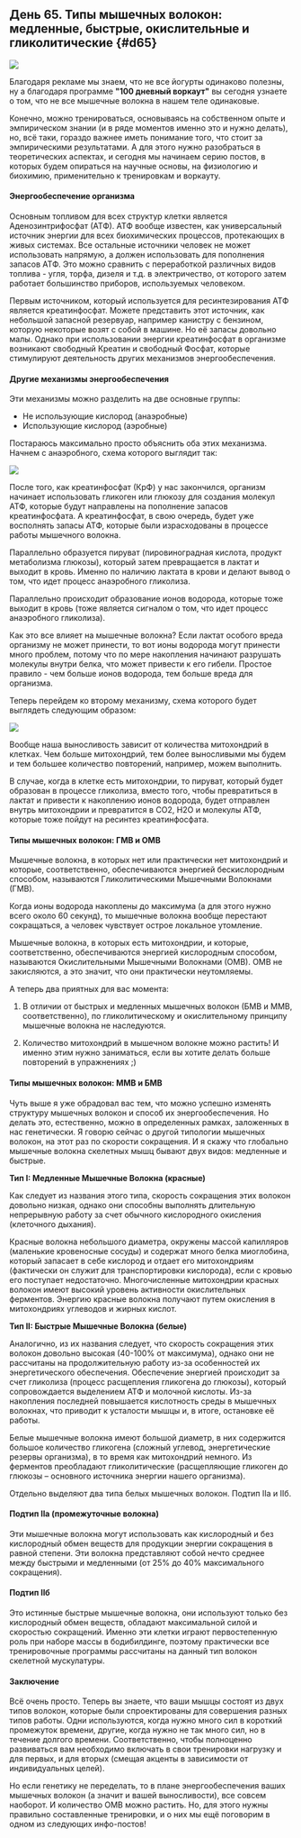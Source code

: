 ## День 65. Типы мышечных волокон: медленные, быстрые, окислительные и гликолитические {#d65}

![](src/img/65.jpg)

Благодаря рекламе мы знаем, что не все йогурты одинаково полезны, ну а благодаря программе **"100 дневный воркаут"** вы сегодня узнаете о том, что не все мышечные волокна в нашем теле одинаковые. 

Конечно, можно тренироваться, основываясь на собственном опыте и эмпирическом знании (и в ряде моментов именно это и нужно делать), но, всё таки, гораздо важнее иметь понимание того, что стоит за эмпирическими результатами. А для этого нужно разобраться в теоретических аспектах, и сегодня мы начинаем серию постов, в которых будем опираться на научные основы, на физиологию и биохимию, применительно к тренировкам и воркауту. 

#### Энергообеспечение организма

Основным топливом для всех структур клетки является Аденозинтрифосфат (АТФ). АТФ вообще известен, как универсальный источник энергии для всех биохимических процессов, протекающих в живых системах. Все остальные источники человек не может использовать напрямую, а должен использовать для пополнения запасов АТФ. Это можно сравнить с переработкой различных видов топлива - угля, торфа, дизеля и т.д. в электричество, от которого затем работает большинство приборов, используемых человеком. 

Первым источником, который используется для ресинтезирования АТФ является креатинфосфат. Можете представить этот источник, как небольшой запасной резервуар, например канистру с бензином, которую некоторые возят с собой в машине. Но её запасы довольно малы. Однако при использовании энергии креатинфосфат в организме возникают свободный Креатин и свободный Фосфат, которые стимулируют деятельность других механизмов энергообеспечения. 

#### Другие механизмы энергообеспечения

Эти механизмы можно разделить на две основные группы: 

- Не использующие кислород (анаэробные) 
- Использующие кислород (аэробные) 

Постараюсь максимально просто объяснить оба этих механизма. Начнем с анаэробного, схема которого выглядит так: 

![](src/img/65-1.jpg)

После того, как креатинфосфат (КрФ) у нас закончился, организм начинает использовать гликоген или глюкозу для создания молекул АТФ, которые будут направлены на пополнение запасов креатинфосфата. А креатинфосфат, в свою очередь, будет уже восполнять запасы АТФ, которые были израсходованы в процессе работы мышечного волокна. 

Параллельно образуется пируват (пировиноградная кислота, продукт метаболизма глюкозы), который затем превращается в лактат и выходит в кровь. Именно по наличию лактата в крови и делают вывод о том, что идет процесс анаэробного гликолиза. 

Параллельно происходит образование ионов водорода, которые тоже выходит в кровь (тоже является сигналом о том, что идет процесс анаэробного гликолиза). 

Как это все влияет на мышечные волокна? Если лактат особого вреда организму не может принести, то вот ионы водорода могут принести много проблем, потому что по мере накопления начинают разрушать молекулы внутри белка, что может привести к его гибели. Простое правило - чем больше ионов водорода, тем больше вреда для организма. 

Теперь перейдем ко второму механизму, схема которого будет выглядеть следующим образом: 

![](src/img/65-2.jpg)

Вообще наша выносливость зависит от количества митохондрий в клетках. Чем больше митохондрий, тем более выносливыми мы будем и тем большее количество повторений, например, можем выполнить. 

В случае, когда в клетке есть митохондрии, то пируват, который будет образован в процессе гликолиза, вместо того, чтобы превратиться в лактат и привести к накоплению ионов водорода, будет отправлен внутрь митохондрии и превратится в CO2, H2O и молекулы АТФ, которые тоже пойдут на ресинтез креатинфосфата.

#### Типы мышечных волокон: ГМВ и ОМВ

Мышечные волокна, в которых нет или практически нет митохондрий и которые, соответственно, обеспечиваются энергией бескислородным способом, называются Гликолитическими Мышечными Волокнами (ГМВ). 

Когда ионы водорода накоплены до максимума (а для этого нужно всего около 60 секунд), то мышечные волокна вообще перестают сокращаться, а человек чувствует острое локальное утомление. 

Мышечные волокна, в которых есть митохондрии, и которые, соответственно, обеспечиваются энергией кислородным способом, называются Окислительными Мышечными Волокнами (ОМВ). ОМВ не закисляются, а это значит, что они практически неутомляемы. 

А теперь два приятных для вас момента: 

1. В отличии от быстрых и медленных мышечных волокон (БМВ и ММВ, соответственно), по гликолитическому и окислительному принципу мышечные волокна не наследуются. 

2. Количество митохондрий в мышечном волокне можно растить! И именно этим нужно заниматься, если вы хотите делать больше повторений в упражнениях ;) 

#### Типы мышечных волокон: ММВ и БМВ

Чуть выше я уже обрадовал вас тем, что можно успешно изменять структуру мышечных волокон и способ их энергообеспечения. Но делать это, естественно, можно в определенных рамках, заложенных в нас генетически. Я говорю сейчас о другой типологии мышечных волокон, на этот раз по скорости сокращения. И я скажу что глобально мышечные волокна скелетных мышц бывают двух видов: медленные и быстрые. 

**Тип I: Медленные Мышечные Волокна (красные)** 

Как следует из названия этого типа, скорость сокращения этих волокон довольно низкая, однако они способны выполнять длительную непрерывную работу за счет обычного кислородного окисления (клеточного дыхания). 

Красные волокна небольшого диаметра, окружены массой капилляров (маленькие кровеносные сосуды) и содержат много белка миоглобина, который запасает в себе кислород и отдает его митохондриям (фактически он служит для транспортировки кислорода), если с кровью его поступает недостаточно. Многочисленные митохондрии красных волокон имеют высокий уровень активности окислительных ферментов. Энергию красные волокна получают путем окисления в митохондриях углеводов и жирных кислот. 

**Тип II: Быстрые Мышечные Волокна (белые)** 

Аналогично, из их названия следует, что скорость сокращения этих волокон довольно высокая (40-100% от максимума), однако они не рассчитаны на продолжительную работу из-за особенностей их энергетического обеспечения. Обеспечение энергией происходит за счет гликолиза (процесс расщепления гликогена до глюкозы), который сопровождается выделением АТФ и молочной кислоты. Из-за накопления последней повышается кислотность среды в мышечных волокнах, что приводит к усталости мышцы и, в итоге, остановке её работы. 

Белые мышечные волокна имеют большой диаметр, в них содержится большое количество гликогена (сложный углевод, энергетические резервы организма), в то время как митохондрий немного. Из ферментов преобладают гликолитические (расщепляющие гликоген до глюкозы – основного источника энергии нашего организма). 

Отдельно выделяют два типа белых мышечных волокон. Подтип IIа и IIб. 

#### Подтип IIа (промежуточные волокна)

Эти мышечные волокна могут использовать как кислородный и без кислородный обмен веществ для продукции энергии сокращения в равной степени. Эти волокна представляют собой нечто среднее между быстрыми и медленными (от 25% до 40% максимального сокращения). 

#### Подтип IIб

Это истинные быстрые мышечные волокна, они используют только без кислородный обмен веществ, обладают максимальной силой и скоростью сокращений. Именно эти клетки играют первостепенную роль при наборе массы в бодибилдинге, поэтому практически все тренировочные программы рассчитаны на данный тип волокон скелетной мускулатуры. 

#### Заключение

Всё очень просто. Теперь вы знаете, что ваши мышцы состоят из двух типов волокон, которые были спроектированы для совершения разных типов работы. Одни используются, когда нужно много сил в короткий промежуток времени, другие, когда нужно не так много сил, но в течение долгого времени. Соответственно, чтобы полноценно развиваться вам необходимо включать в свои тренировки нагрузку и для первых, и для вторых (смещая акценты в зависимости от индивидуальных целей). 

Но если генетику не переделать, то в плане энергообеспечения ваших мышечных волокон (а значит и вашей выносливости), все совсем наоборот. И количество ОМВ можно растить. Но, для этого нужны правильно составленные тренировки, и о них мы ещё поговорим в одном из следующих инфо-постов! 

